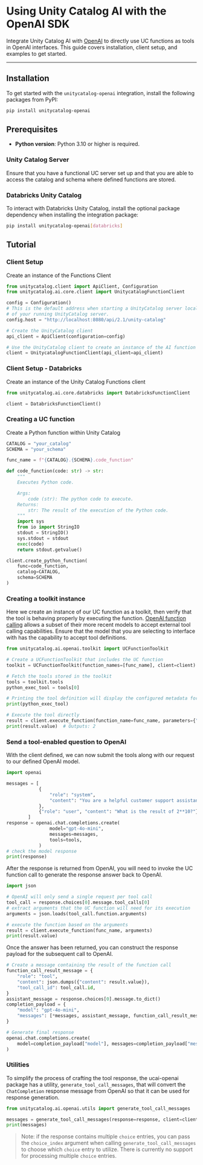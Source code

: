 # Using Unity Catalog AI with the OpenAI SDK

Integrate Unity Catalog AI with [OpenAI](https://platform.openai.com/docs/api-reference/introduction?lang=python) to directly use UC functions as tools in OpenAI interfaces. This guide covers installation, client setup, and examples to get started.

---

## Installation

To get started with the `unitycatalog-openai` integration, install the following packages from PyPI:

```sh
pip install unitycatalog-openai
```

## Prerequisites

- **Python version**: Python 3.10 or higher is required.

### Unity Catalog Server

Ensure that you have a functional UC server set up and that you are able to access the catalog and schema where defined functions are stored.

### Databricks Unity Catalog

To interact with Databricks Unity Catalog, install the optional package dependency when installing the integration package:

```sh
pip install unitycatalog-openai[databricks]
```

## Tutorial

### Client Setup

Create an instance of the Functions Client

```python
from unitycatalog.client import ApiClient, Configuration
from unitycatalog.ai.core.client import UnitycatalogFunctionClient

config = Configuration()
# This is the default address when starting a UnityCatalog server locally. Update this to the uri
# of your running UnityCatalog server.
config.host = "http://localhost:8080/api/2.1/unity-catalog"

# Create the UnityCatalog client
api_client = ApiClient(configuration=config)

# Use the UnityCatalog client to create an instance of the AI function client
client = UnitycatalogFunctionClient(api_client=api_client)
```

### Client Setup - Databricks

Create an instance of the Unity Catalog Functions client

``` python
from unitycatalog.ai.core.databricks import DatabricksFunctionClient

client = DatabricksFunctionClient()
```

### Creating a UC function

Create a Python function within Unity Catalog

``` python
CATALOG = "your_catalog"
SCHEMA = "your_schema"

func_name = f"{CATALOG}.{SCHEMA}.code_function"

def code_function(code: str) -> str:
    """
    Executes Python code.

    Args:
        code (str): The python code to execute.
    Returns:
        str: The result of the execution of the Python code.
    """
    import sys
    from io import StringIO
    stdout = StringIO()
    sys.stdout = stdout
    exec(code)
    return stdout.getvalue()

client.create_python_function(
    func=code_function,
    catalog=CATALOG,
    schema=SCHEMA
)
```

### Creating a toolkit instance

Here we create an instance of our UC function as a toolkit, then verify that the tool is behaving properly by executing the function.
[OpenAI function calling](https://platform.openai.com/docs/guides/function-calling) allows a subset of their more recent models to accept external tool
calling capabilities. Ensure that the model that you are selecting to interface with has the capability to accept tool definitions.

``` python
from unitycatalog.ai.openai.toolkit import UCFunctionToolkit

# Create a UCFunctionToolkit that includes the UC function
toolkit = UCFunctionToolkit(function_names=[func_name], client=client)

# Fetch the tools stored in the toolkit
tools = toolkit.tools
python_exec_tool = tools[0]

# Printing the tool definition will display the configured metadata for the instance.
print(python_exec_tool)

# Execute the tool directly
result = client.execute_function(function_name=func_name, parameters={"code": "print(1 + 1)"})
print(result.value)  # Outputs: 2
```

### Send a tool-enabled question to OpenAI

With the client defined, we can now submit the tools along with our request to our defined OpenAI model.

``` python
import openai

messages = [
            {
                "role": "system",
                "content": "You are a helpful customer support assistant. Use the supplied tools to assist the user.",
            },
            {"role": "user", "content": "What is the result of 2**10?"},
        ]
response = openai.chat.completions.create(
                model="gpt-4o-mini",
                messages=messages,
                tools=tools,
            )
# check the model response
print(response)
```

After the response is returned from OpenAI, you will need to invoke the UC function call to generate the response answer back to OpenAI.

``` python
import json

# OpenAI will only send a single request per tool call
tool_call = response.choices[0].message.tool_calls[0]
# extract arguments that the UC function will need for its execution
arguments = json.loads(tool_call.function.arguments)

# execute the function based on the arguments
result = client.execute_function(func_name, arguments)
print(result.value)
```

Once the answer has been returned, you can construct the response payload for the subsequent call to OpenAI.

``` python
# Create a message containing the result of the function call
function_call_result_message = {
    "role": "tool",
    "content": json.dumps({"content": result.value}),
    "tool_call_id": tool_call.id,
}
assistant_message = response.choices[0].message.to_dict()
completion_payload = {
    "model": "gpt-4o-mini",
    "messages": [*messages, assistant_message, function_call_result_message],
}

# Generate final response
openai.chat.completions.create(
    model=completion_payload["model"], messages=completion_payload["messages"]
)
```

### Utilities

To simplify the process of crafting the tool response, the ucai-openai package has a utility, `generate_tool_call_messages`, that will convert the
`ChatCompletion` response message from OpenAI so that it can be used for response generation.

``` python
from unitycatalog.ai.openai.utils import generate_tool_call_messages

messages = generate_tool_call_messages(response=response, client=client)
print(messages)
```

> Note: if the response contains multiple `choice` entries, you can pass the `choice_index` argument when calling `generate_tool_call_messages` to choose
which `choice` entry to utilize. There is currently no support for processing multiple `choice` entries.
